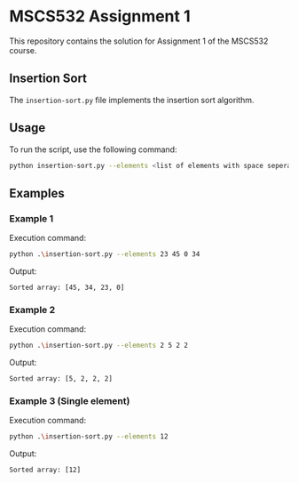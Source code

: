 # MSCS532 Assignment 1

This repository contains the solution for Assignment 1 of the MSCS532 course.

## Insertion Sort

The `insertion-sort.py` file implements the insertion sort algorithm.

## Usage

To run the script, use the following command:

```bash
python insertion-sort.py --elements <list of elements with space seperated>
```

## Examples

### Example 1

Execution command:
```bash
python .\insertion-sort.py --elements 23 45 0 34
```

Output:
```
Sorted array: [45, 34, 23, 0]
```

### Example 2

Execution command:
```bash
python .\insertion-sort.py --elements 2 5 2 2
```

Output:
```
Sorted array: [5, 2, 2, 2]
```

### Example 3 (Single element)

Execution command:
```bash
python .\insertion-sort.py --elements 12
```

Output:
```
Sorted array: [12]
```